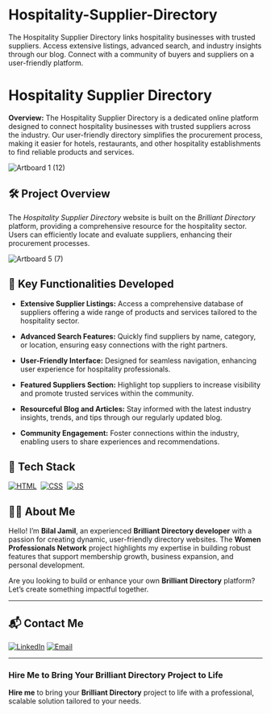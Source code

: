 # Hospitality-Supplier-Directory
The Hospitality Supplier Directory links hospitality businesses with trusted suppliers. Access extensive listings, advanced search, and industry insights through our blog. Connect with a community of buyers and suppliers on a user-friendly platform.
# Hospitality Supplier Directory

**Overview:**
The Hospitality Supplier Directory is a dedicated online platform designed to connect hospitality businesses with trusted suppliers across the industry. Our user-friendly directory simplifies the procurement process, making it easier for hotels, restaurants, and other hospitality establishments to find reliable products and services.

![Artboard 1 (12)](https://github.com/user-attachments/assets/a96d1d88-ffa4-44cd-a855-7217b455b8cb)

## 🛠 Project Overview

The *Hospitality Supplier Directory* website is built on the *Brilliant Directory* platform, providing a comprehensive resource for the hospitality sector. Users can efficiently locate and evaluate suppliers, enhancing their procurement processes.

![Artboard 5 (7)](https://github.com/user-attachments/assets/57cc3f50-3bab-422b-b0d8-f27b2f175e80)

## 🚀 Key Functionalities Developed

- **Extensive Supplier Listings:** Access a comprehensive database of suppliers offering a wide range of products and services tailored to the hospitality sector.

- **Advanced Search Features:** Quickly find suppliers by name, category, or location, ensuring easy connections with the right partners.

- **User-Friendly Interface:** Designed for seamless navigation, enhancing user experience for hospitality professionals.

- **Featured Suppliers Section:** Highlight top suppliers to increase visibility and promote trusted services within the community.

- **Resourceful Blog and Articles:** Stay informed with the latest industry insights, trends, and tips through our regularly updated blog.

- **Community Engagement:** Foster connections within the industry, enabling users to share experiences and recommendations.

## 📌 Tech Stack
[![HTML](https://img.shields.io/badge/html5%20-%23E34F26.svg?&style=for-the-badge&logo=html5&logoColor=white)](https://github.com/yourusername/Baby-Support-Services/search?l=html)&nbsp;
[![CSS](https://img.shields.io/badge/css3%20-%231572B6.svg?&style=for-the-badge&logo=css3&logoColor=white)](https://github.com/yourusername/Baby-Support-Services/search?l=css)&nbsp;
[![JS](https://img.shields.io/badge/javascript%20-%23323330.svg?&style=for-the-badge&logo=javascript&logoColor=%23F7DF1E)](https://github.com/yourusername/Baby-Support-Services/search?l=javascript)


## 👨‍💻 About Me

Hello! I’m **Bilal Jamil**, an experienced **Brilliant Directory developer** with a passion for creating dynamic, user-friendly directory websites. The **Women Professionals Network** project highlights my expertise in building robust features that support membership growth, business expansion, and personal development.

Are you looking to build or enhance your own **Brilliant Directory** platform? Let’s create something impactful together.

---

## 📬 Contact Me

[![LinkedIn](https://img.shields.io/badge/LinkedIn-Connect-blue?style=for-the-badge&logo=linkedin)](http://www.linkedin.com/in/dev-bilal)
[![Email](https://img.shields.io/badge/Email-Contact%20Me-orange?style=for-the-badge&logo=gmail)](mailto:info.devbilal@gmail.com)


---



### **Hire Me to Bring Your Brilliant Directory Project to Life**

**Hire me** to bring your **Brilliant Directory** project to life with a professional, scalable solution tailored to your needs.
